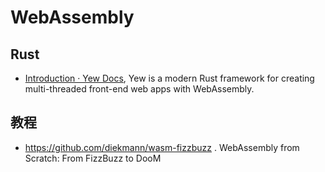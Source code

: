 WebAssembly
===

## Rust
- [Introduction · Yew Docs](https://yew.rs/docs/en/),  Yew is a modern Rust framework for creating multi-threaded front-end web apps with WebAssembly.

## 教程

- https://github.com/diekmann/wasm-fizzbuzz .  WebAssembly from Scratch: From FizzBuzz to DooM